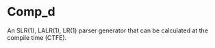 # Comp_d
An SLR(1), LALR(1), LR(1) parser generator that can be calculated at the compile time (CTFE).
